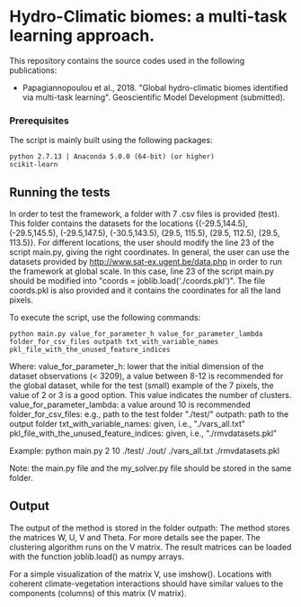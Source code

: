 # Hydro-Climatic biomes: a multi-task learning approach.

This repository contains the source codes used in the following publications: 
* Papagiannopoulou et al., 2018. "Global hydro-climatic biomes identified via multi-task learning". Geoscientific Model Development (submitted).

### Prerequisites

The script is mainly built using the following packages:

```
python 2.7.13 | Anaconda 5.0.0 (64-bit) (or higher)
scikit-learn
```

## Running the tests

In order to test the framework, a folder with 7 .csv files is provided (test). 
This folder contains the datasets for the locations {(-29.5,144.5), (-29.5,145.5), (-29.5,147.5), (-30.5,143.5), (29.5, 115.5), (29.5, 112.5), (29.5, 113.5)}. For different locations, the user should modify the line 23 of the script main.py, giving the right coordinates.
In general, the user can use the datasets provided by http://www.sat-ex.ugent.be/data.php in order to run the framework at global scale. In this case, line 23 of the script main.py should be modified into "coords = joblib.load('./coords.pkl')". The file coords.pkl is also provided and it contains the coordinates for all the land pixels.

To execute the script, use the following commands:

```
python main.py value_for_parameter_h value_for_parameter_lambda folder_for_csv_files outpath txt_with_variable_names pkl_file_with_the_unused_feature_indices
```

Where:
value_for_parameter_h: lower that the initial dimension of the dataset observations (< 3209), a value between 8-12 is recommended for the global dataset, while for the test (small) example of the 7 pixels, the value of 2 or 3 is a good option. This value indicates the number of clusters.
value_for_parameter_lambda: a value around 10 is recommended
folder_for_csv_files: e.g., path to the test folder "./test/"
outpath: path to the output folder
txt_with_variable_names: given, i.e., "./vars_all.txt"
pkl_file_with_the_unused_feature_indices: given, i.e., "./rmvdatasets.pkl"

Example:
python main.py 2 10 ./test/  ./out/ ./vars_all.txt ./rmvdatasets.pkl


Note: the main.py file and the my_solver.py file should be stored in the same folder.

## Output

The output of the method is stored in the folder outpath:
The method stores the matrices W, U, V and Theta. For more details see the paper.
The clustering algorithm runs on the V matrix. The result matrices can be loaded with the function joblib.load() as numpy arrays. 

For a simple visualization of the matrix V, use imshow(). Locations with coherent climate-vegetation interactions should have similar values to the components (columns) of this matrix (V matrix).

